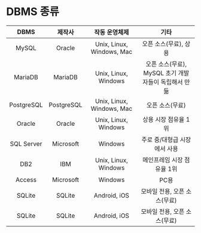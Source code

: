 # DBMS 종류
|    DBMS    	|   제작사   	|       작동 운영체제       	|                           기타                          	|
|:----------:	|:----------:	|:-------------------------:	|:-------------------------------------------------------:	|
|    MySQL   	|   Oracle   	| Unix, Linux, Windows, Mac 	|                  오픈 소스(무료), 상용                  	|
|   MariaDB  	|   MariaDB  	|    Unix, Linux, Windows   	| 오픈 소스(무료),<br>MySQL 초기 개발자들이 독립해서 만듦 	|
| PostgreSQL 	| PostgreSQL 	| Unix, Linux, Windows, Mac 	|                     오픈 소스(무료)                     	|
|   Oracle   	|   Oracle   	|    Unix, Linux, Windows   	|                   상용 시장 점유율 1위                  	|
| SQL Server 	|  Microsoft 	|          Windows          	|               주로 중/대형급 시장에서 사용              	|
|     DB2    	|     IBM    	|    Unix, Linux, Windows   	|                메인프레임 시장 점유율 1위               	|
|   Access   	|  Microsoft 	|          Windows          	|                           PC용                          	|
|   SQLite   	|   SQLite   	|        Android, iOS       	|               모바일 전용, 오픈 소스(무료)              	|
| SQLite     	| SQLite     	| Android, iOS              	| 모바일 전용, 오픈 소스(무료)                            	|